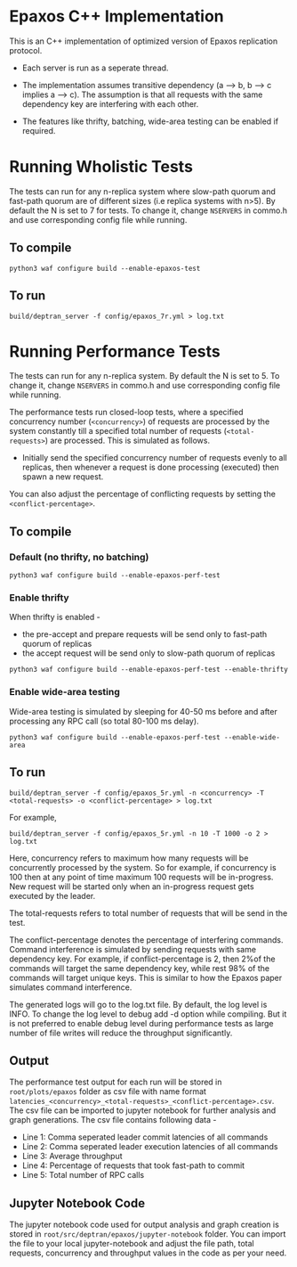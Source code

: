 # Epaxos C++ Implementation

This is an C++ implementation of optimized version of Epaxos replication protocol. 

* Each server is run as a seperate thread.

* The implementation assumes transitive dependency (a --> b, b --> c implies a --> c). The assumption is that all requests with the same dependency key are interfering with each other.

* The features like thrifty, batching, wide-area testing can be enabled if required.


# Running Wholistic Tests

The tests can run for any n-replica system where slow-path quorum and fast-path quorum are of different sizes (i.e replica systems with n>5). By default the N is set to 7 for tests. To change it, change `NSERVERS` in commo.h and use corresponding config file while running.

## To compile

```
python3 waf configure build --enable-epaxos-test
```

## To run

```
build/deptran_server -f config/epaxos_7r.yml > log.txt
```

# Running Performance Tests
The tests can run for any n-replica system. By default the N is set to 5. To change it, change `NSERVERS` in commo.h and use corresponding config file while running.

The performance tests run closed-loop tests, where a specified concurrency number (`<concurrency>`) of requests are processed by the system constantly till a specified total number of requests (`<total-requests>`) are processed. This is simulated as follows.
* Initially send the specified concurrency number of requests evenly to all replicas, then whenever a request is done processing (executed) then spawn a new request.

You can also adjust the percentage of conflicting requests by setting the `<conflict-percentage>`.

## To compile

### Default (no thrifty, no batching)
```
python3 waf configure build --enable-epaxos-perf-test
```

### Enable thrifty
When thrifty is enabled -
* the pre-accept and prepare requests will be send only to fast-path quorum of replicas
* the accept request will be send only to slow-path quorum of replicas

```
python3 waf configure build --enable-epaxos-perf-test --enable-thrifty
```

### Enable wide-area testing
Wide-area testing is simulated by sleeping for 40-50 ms before and after processing any RPC call (so total 80-100 ms delay).

```
python3 waf configure build --enable-epaxos-perf-test --enable-wide-area
```

## To run

```
build/deptran_server -f config/epaxos_5r.yml -n <concurrency> -T <total-requests> -o <conflict-percentage> > log.txt
```

For example,
```
build/deptran_server -f config/epaxos_5r.yml -n 10 -T 1000 -o 2 > log.txt
```

Here, concurrency refers to maximum how many requests will be concurrently processed by the system. So for example, if concurrency is 100 then at any point of time maximum 100 requests will be in-progress. New request will be started only when an in-progress request gets executed by the leader.

The total-requests refers to total number of requests that will be send in the test. 

The conflict-percentage denotes the percentage of interfering commands. Command interference is simulated by sending requests with same dependency key. For example, if conflict-percentage is 2, then 2%of the commands will target the same dependency key, while rest 98% of the commands will target unique keys. This is similar to how the Epaxos paper simulates command interference.

The generated logs will go to the log.txt file. By default, the log level is INFO. To change the log level to debug add -d option while compiling. But it is not preferred to enable debug level during performance tests as large number of file writes will reduce the throughput significantly.

## Output
The performance test output for each run will be stored in `root/plots/epaxos` folder as csv file with name format `latencies_<concurrency>_<total-requests>_<conflict-percentage>.csv`. The csv file can be imported to jupyter notebook for further analysis and graph generations. The csv file contains following data -
* Line 1: Comma seperated leader commit latencies of all commands
* Line 2: Comma seperated leader execution latencies of all commands
* Line 3: Average throughput 
* Line 4: Percentage of requests that took fast-path to commit
* Line 5: Total number of RPC calls

## Jupyter Notebook Code
The jupyter notebook code used for output analysis and graph creation is stored in `root/src/deptran/epaxos/jupyter-notebook` folder. You can import the file to your local jupyter-notebook and adjust the file path, total requests, concurrency and throughput values in the code as per your need.

